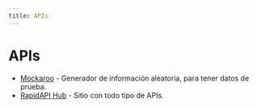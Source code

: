 ```yaml
---
title: APIs
---
```


# APIs

- [Mockaroo](https://www.mockaroo.com/) - Generador de información aleatoria, para tener datos de prueba.
- [RapidAPI Hub](https://rapidapi.com/hub/) - Sitio con todo tipo de APIs.
